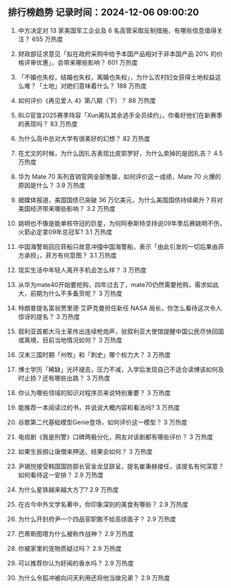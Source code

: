 
## 排行榜趋势 记录时间：2024-12-06 09:00:20
  
  1. 中方决定对 13 家美国军工企业及 6 名高管采取反制措施，有哪些信息值得关注？ 655 万热度
    
  2. 财政部征求意见「拟在政府采购中给予本国产品相对于非本国产品 20% 的价格评审优惠」，会带来哪些影响？ 601 万热度
    
  3. 「不婚也失权，结婚也失权，离婚也失权」，为什么农村妇女获得土地权益这么难？「土地」对她们意味着什么？ 188 万热度
    
  4. 如何评价《再见爱人 4》第八期（下）？ 88 万热度
    
  5. BLG官宣2025赛季阵容「Xun离队其余选手全员续约」，你看好他们在新赛季的表现吗？ 83 万热度
    
  6. 为什么高中总对大学有很美好的幻想？ 82 万热度
    
  7. 在尤文的时候，为什么因扎吉表现比皮耶罗好，为什么卖掉的是因扎吉？ 4.5 万热度
    
  8. 华为 Mate 70 系列首销官网全部售罄，如何评价这一成绩，Mate 70 火爆的原因是什么？ 3.9 万热度
    
  9. 据媒体报道，美国国债已突破 36 万亿美元，为什么美国国债持续飙升？将对美国经济带来哪些影响？ 3.2 万热度
    
  10. 姚明也不像是能单核夺冠的巨星，为何阿泰斯特坚持说09年季后赛姚明不伤，火箭必定拿09年总冠军? 3.1 万热度
    
  11. 中国海警局回应菲船只故意冲撞中国海警船，表示「由此引发的一切后果由菲方承担」，菲方有何意图？ 3.1 万热度
    
  12. 现实生活中年轻人离开手机会怎么样？ 3 万热度
    
  13. 从华为mate40开始要抢购，四年过去了，mate70仍然需要抢购，需求如此大，前期为什么不多备货呢？ 3 万热度
    
  14. 特朗普提名富翁贾里德·艾萨克曼担任新任 NASA 局长，你怎么看待这次令人惊讶的提名？ 3 万热度
    
  15. 叙利亚首都大马士革传出连续枪炮声，驻叙利亚大使馆提醒中国公民尽快回国或离境，目前当地情况如何？ 3 万热度
    
  16. 汉末三国时期「州牧」和「刺史」哪个权力大？ 3 万热度
    
  17. 博士学历「稀缺」光环褪去，压力不减，入学后发现自己不适合读博该如何及时止损？还有哪些出路？ 3 万热度
    
  18. 你认为哪些领域的知识对程序员来说特别重要？ 3 万热度
    
  19. 能推荐一本阅读过的书，并说说大概内容和看法吗? 3 万热度
    
  20. 谷歌第二代基础模型Genie登场，如何评价这一模型？ 3 万热度
    
  21. 电视剧《我是刑警》口碑两极分化，网友对该剧都有哪些评价？ 3 万热度
    
  22. 如果生辰纲让唐僧来押送，结果会如何？ 3 万热度
    
  23. 尹锡悦接受韩国国防部长官金龙显辞呈，提名崔秉赫接任，该提名有何深意？如何看待这一安排？ 2.9 万热度
    
  24. 为什么星铁越来越大方了? 2.9 万热度
    
  25. 在古今中外文学名著中，你印象深刻的美食有哪些？ 2.9 万热度
    
  26. 为什么开封府尹一个四品官职敢不给高俅面子？ 2.9 万热度
    
  27. 巴蒂斯图塔为什么被称作战神？ 2.9 万热度
    
  28. 你被家里的宠物质疑过吗？ 2.9 万热度
    
  29. 可以推荐你认为好闻的香水吗？ 2.9 万热度
    
  30. 为什么令狐冲被向问天利用还将他当做兄弟？ 2.9 万热度
    